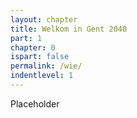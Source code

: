 ```yaml
---
layout: chapter
title: Welkom in Gent 2040
part: 1
chapter: 0
ispart: false
permalink: /wie/
indentlevel: 1
---
```


Placeholder